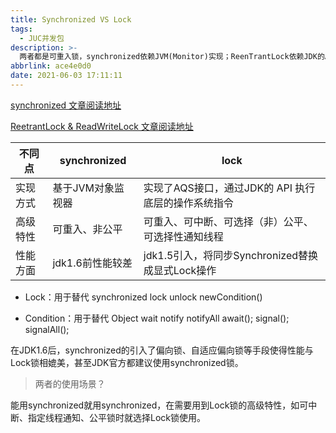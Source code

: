 ```yaml
---
title: Synchronized VS Lock
tags:
  - JUC并发包
description: >-
  两者都是可重入锁，synchronized依赖JVM(Monitor)实现；ReenTrantLock依赖JDK的API实现。自JDK1.6引入偏向锁的概念后，synchronized性能与ReentrantLock相差不大，甚至官方建议使用synchronized。
abbrlink: ace4e0d0
date: 2021-06-03 17:11:11
---
```


[synchronized 文章阅读地址](https://mrdjun.gitee.io/p/8360cd4.html)

[ReetrantLock & ReadWriteLock 文章阅读地址](https://mrdjun.gitee.io/p/5fd8877a.html)



| 不同点   | synchronized      | lock                                                |
| -------- | ----------------- | --------------------------------------------------- |
| 实现方式 | 基于JVM对象监视器 | 实现了AQS接口，通过JDK的 API 执行底层的操作系统指令 |
| 高级特性 | 可重入、非公平    | 可重入、可中断、可选择（非）公平、可选择性通知线程  |
| 性能方面 | jdk1.6前性能较差  | jdk1.5引入，将同步Synchronized替换成显式Lock操作    |

- Lock：用于替代 synchronized
      lock 
      unlock
      newCondition()

- Condition：用于替代 Object wait notify notifyAll
      await();
      signal();
      signalAll();

在JDK1.6后，synchronized的引入了偏向锁、自适应偏向锁等手段使得性能与Lock锁相媲美，甚至JDK官方都建议使用synchronized锁。

> 两者的使用场景？

能用synchronized就用synchronized，在需要用到Lock锁的高级特性，如可中断、指定线程通知、公平锁时就选择Lock锁使用。

